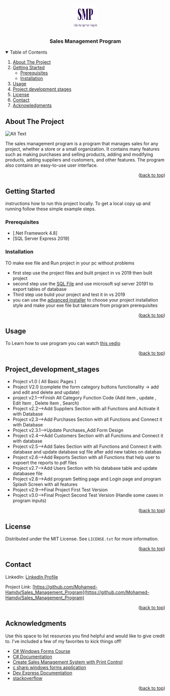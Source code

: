

<!-- PROJECT LOGO -->
<div align="center">
  <a href="https://github.com/Mohamed-Hamdy/Sales_Management_Program">
    <img src="https://github.com/Mohamed-Hamdy/Sales_Management_Program/blob/master/images/Resized%20logo.png" alt="Logo" width="80" height="80">
  </a>
  <h3 align="center">Sales Management Program</h3>
</div>



<!-- TABLE OF CONTENTS -->
<details open="open">
  <summary>Table of Contents</summary>
  <ol>
    <li>
      <a href="#about-the-project">About The Project</a>
      </li>
    <li>
      <a href="#getting-started">Getting Started</a>
      <ul>
        <li><a href="#prerequisites">Prerequisites</a></li>
        <li><a href="#installation">Installation</a></li>
      </ul>
    </li>
    <li><a href="#usage">Usage</a></li>
    <li><a href="#Project_development_stages">Project development stages</a></li>
    <li><a href="#license">License</a></li>
    <li><a href="#contact">Contact</a></li>
    <li><a href="#acknowledgments">Acknowledgments</a></li>
  </ol>
</details>



<!-- ABOUT THE PROJECT -->
## About The Project

![Alt Text](https://github.com/Mohamed-Hamdy/Sales_Management_Program/blob/master/images/Project%20Run%20Vedio.gif)


The sales management program is a program that manages sales for any project, whether a store or a small organization. It contains many features such as making purchases and selling products, adding and modifying products, adding suppliers and customers, and other features. The program also contains an easy-to-use user interface.

<p align="right">(<a href="#top">back to top</a>)</p>


<!-- GETTING STARTED -->
## Getting Started
instructions how to run this project locally. To get a local copy up and running follow these simple example steps.

### Prerequisites
* [.Net Framework 4.8]
* [SQL Server Express 2019]


### Installation
TO make exe file and Run project in your pc without problems  
* first step use the project files and bulit project in vs 2019 then bulit project
* second step use the <a href="https://github.com/Mohamed-Hamdy/Sales_Management_Program/blob/master/SQL_File.sql
">SQL File</a> and use microsoft sql server 20191 to export tables of database
* Third step use bulid your project and test it in vs 2019
* you can use the <a href="https://www.advancedinstaller.com">advanced installer</a> to choose your project installation style and make your exe file but takecare from program prerequisites

<p align="right">(<a href="#top">back to top</a>)</p>


<!-- USAGE EXAMPLES -->
## Usage
To Learn how to use program you can watch <a href="https://github.com/Mohamed-Hamdy/Sales_Management_Program/blob/master/images/Project%20Run%20Vedio.mkv">this vedio</a>

<p align="right">(<a href="#top">back to top</a>)</p>



<!-- Project development stages -->
## Project_development_stages

* Project v1.0 ( All Basic Pages )
* Project V2.0 (complete the form category buttons functionality -> add and edit and delete and update)
* project v2.1-->Finish All Category Function Code (Add item , update , Edit Item , Delete Item , Search)
* Project v2.2-->Add Suppliers Section with all Functions and Activate it with Database
* Project v2.3-->Add Purchases Section with all Functions and Connect it with Database
* Project v2.3.1-->Update Purchases_Add Form Design
* Project v2.4-->Add Customers Section with all Functions and Connect it with database
* Project v2.5-->Add Sales Section with all Functions and Connect it with database and update database sql file after add new tables on databas
* Project v2.6-->Add Reports Section with all Functions that help user to expoert the reports to pdf files
* Project v2.7-->Add Users Section with his database table and update databasee file
* Project v2.8-->Add program Setting page and Login page and program Splash Screen with all features
* Project v2.9-->Final Project First Test Version
* Project v3.0-->Final Project Second Test Version (Handle some cases in program inputs)

<p align="right">(<a href="#top">back to top</a>)</p>


<!-- LICENSE -->
## License

Distributed under the MIT License. See `LICENSE.txt` for more information.

<p align="right">(<a href="#top">back to top</a>)</p>



<!-- CONTACT -->
## Contact

LinkedIn: [LinkedIn Profile](https://www.linkedin.com/in/mohamed-hamdy-0155b2173/)

Project Link: [https://github.com/Mohamed-Hamdy/Sales_Management_Program](https://github.com/Mohamed-Hamdy/Sales_Management_Program)

<p align="right">(<a href="#top">back to top</a>)</p>



<!-- ACKNOWLEDGMENTS -->
## Acknowledgments

Use this space to list resources you find helpful and would like to give credit to. I've included a few of my favorites to kick things off!

* [C# Windows Forms Course](https://www.youtube.com/watch?v=62igefFrZq4&list=PLX07l0qxoHFLuyuV-A1LmlMr5MhDhNfMG)
* [C# Documentation](https://docs.microsoft.com/en-us/dotnet/csharp/)
* [Create Sales Management System with Print Control](https://www.youtube.com/watch?v=4mBke5HjvI0)
* [c sharp windows forms application](https://www.guru99.com/c-sharp-windows-forms-application.html)
* [Dev Express Documentation](https://docs.devexpress.com)
* [stackoverflow](https://stackoverflow.com)

<p align="right">(<a href="#top">back to top</a>)</p>



